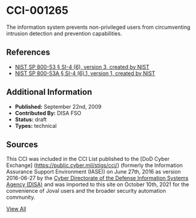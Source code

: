 # CCI-001265

The information system prevents non-privileged users from circumventing intrusion detection and prevention capabilities.

## References ##

* [NIST SP 800-53 § SI-4 (6), version 3, created by NIST](http://csrc.nist.gov/publications/PubsSPs.html)
* [NIST SP 800-53A § SI-4 (6).1, version 1, created by NIST](http://csrc.nist.gov/publications/PubsSPs.html)


## Additional Information ##

* **Published:** September 22nd, 2009
* **Contributed By:** DISA FSO
* **Status:** draft
* **Types:** technical

## Sources ##

This CCI was included in the CCI List published to the [DoD Cyber Exchange]
(https://public.cyber.mil/stigs/cci/) (formerly the Information Assurance Support Environment
(IASE)) on June 27th, 2016 as version 2016-06-27 by the [Cyber Directorate of the Defense 
Information Systems Agency (DISA)](https://public.cyber.mil/about-cyber/) and was imported to 
this site on October 10th, 2021 for the convenience of Joval users and the broader security automation community.

[View All](../README.md)
